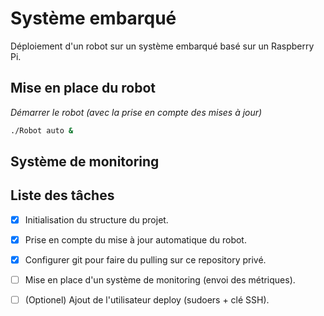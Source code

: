 # Système embarqué
Déploiement d'un robot sur un système embarqué basé sur un Raspberry Pi.

## Mise en place du robot
*Démarrer le robot (avec la prise en compte des mises à jour)*
```bash
./Robot auto &
```

## Système de monitoring

## Liste des tâches
- [x] Initialisation du structure du projet.
- [x] Prise en compte du mise à jour automatique du robot.
- [x] Configurer git pour faire du pulling sur ce repository privé.
- [ ] Mise en place d'un système de monitoring (envoi des métriques).
- [ ] \(Optionel) Ajout de l'utilisateur deploy (sudoers + clé SSH).


